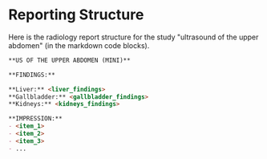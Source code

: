 # Reporting Structure

Here is the radiology report structure for the study "ultrasound of the upper abdomen" (in the markdown code blocks).

```markdown
**US OF THE UPPER ABDOMEN (MINI)**

**FINDINGS:**

**Liver:** <liver_findings>
**Gallbladder:** <gallbladder_findings>
**Kidneys:** <kidneys_findings>

**IMPRESSION:**
- <item_1>
- <item_2>
- <item_3>
- ...
```
